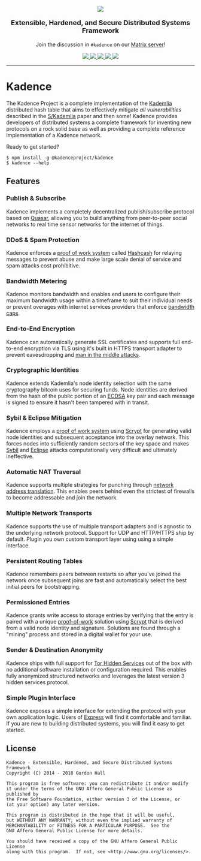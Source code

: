 <p align="center" class="docstrap-hideme">
  <a href="https://kadence.github.io"><img src="https://avatars1.githubusercontent.com/u/36767738?s=256"></a>
</p>
<p style="font-size:18px" align="center"><strong>Extensible, Hardened, and Secure Distributed Systems Framework</strong></p>
<p align="center">
  Join the discussion in <code>#kadence</code> on our <a href="https://matrix.counterpointhackers.org/_matrix/client/#/room/#kadence:matrix.counterpointhackers.org">Matrix server</a>!
</p>
<div align="center">
  <a href="https://travis-ci.org/kadence/kadence">
    <img src="https://img.shields.io/travis/kadence/kadence.svg?style=flat-square">
  </a> 
  <a href="https://coveralls.io/r/kadence/kadence">
    <img src="https://img.shields.io/coveralls/kadence/kadence.svg?style=flat-square">
  </a> 
  <a href="https://www.npmjs.com/package/@kadenceproject/kadence">
    <img src="https://img.shields.io/npm/v/@kadenceproject/kadence.svg?style=flat-square">
  </a> 
  <a href="https://hub.docker.com/r/kadence/kadence">
    <img src="https://img.shields.io/docker/pulls/kadence/kadence.svg?style=flat-square">
  </a> 
  <a href="https://raw.githubusercontent.com/kadence/kadence/master/LICENSE">
    <img src="https://img.shields.io/badge/license-AGPL3.0-blue.svg?style=flat-square">
  </a>
</div>

---

Kadence
=======

The Kadence Project is a complete implementation of the 
[Kademlia](http://www.scs.stanford.edu/%7Edm/home/papers/kpos.pdf) distributed 
hash table that aims to effectively mitigate *all vulnerabilities* described in 
the [S/Kademlia](https://gnunet.org/sites/default/files/SKademlia2007.pdf) 
paper and then some! Kadence provides developers of distributed systems a 
complete framework for inventing new protocols on a rock solid base as well as 
providing a complete reference implementation of a Kadence network.

Ready to get started?

```
$ npm install -g @kadenceproject/kadence
$ kadence --help
```

Features
--------

### Publish & Subscribe

Kadence implements a completely decentralized publish/subscribe protocol based 
on [Quasar](http://research.microsoft.com/en-us/um/people/saikat/pub/iptps08-quasar.pdf), 
allowing you to build anything from peer-to-peer social networks to real time 
sensor networks for the internet of things.

### DDoS & Spam Protection

Kadence enforces a [proof of work system](https://en.wikipedia.org/wiki/Proof-of-work_system) 
called [Hashcash](https://en.wikipedia.org/wiki/Hash_cash) for relaying 
messages to prevent abuse and make large scale denial of service and spam 
attacks cost prohibitive.

### Bandwidth Metering

Kadence monitors bandwidth and enables end users to configure their maximum 
bandwidth usage within a timeframe to suit their individual needs or prevent 
overages with internet services providers that enforce 
[bandwidth caps](https://en.wikipedia.org/wiki/Bandwidth_cap).

### End-to-End Encryption

Kadence can automatically generate SSL certificates and supports full 
end-to-end encryption via TLS using it's built in HTTPS transport adapter to 
prevent eavesdropping and [man in the middle attacks](https://en.wikipedia.org/wiki/Man-in-the-middle_attack).

### Cryptographic Identities

Kadence extends Kademlia's node identity selection with the same cryptography 
bitcoin uses for securing funds. Node identities are derived from the hash of 
the public portion of an [ECDSA](https://en.wikipedia.org/wiki/Elliptic_Curve_Digital_Signature_Algorithm) 
key pair and each message is signed to ensure it hasn't been tampered with in 
transit.

### Sybil & Eclipse Mitigation

Kadence employs a [proof of work system](https://en.wikipedia.org/wiki/Proof-of-work_system) 
using [Scrypt](https://en.wikipedia.org/wiki/Scrypt) for generating valid
node identities and subsequent acceptance into the overlay network. This 
forces nodes into sufficiently random sectors of the key space and makes 
[Sybil](https://en.wikipedia.org/wiki/Sybil_attack) and 
[Eclipse](http://www.eecs.harvard.edu/~mema/courses/cs264/papers/eclipse-infocom06.pdf) 
attacks computationally very difficult and ultimately ineffective.

### Automatic NAT Traversal

Kadence supports multiple strategies for punching through 
[network address translation](https://en.wikipedia.org/wiki/Network_address_translation). 
This enables peers behind even the strictest of firewalls to become addressable 
and join the network.

### Multiple Network Transports

Kadence supports the use of multiple transport adapters and is agnostic to the 
underlying network protocol. Support for UDP and HTTP/HTTPS ship by default. 
Plugin you own custom transport layer using using a simple interface.

### Persistent Routing Tables

Kadence remembers peers between restarts so after you've joined the network once 
subsequent joins are fast and automatically select the best initial peers for 
bootstrapping.

### Permissioned Entries

Kadence grants write access to storage entries by verifying that the entry is 
paired with a unique [proof-of-work](https://en.wikipedia.org/wiki/Proof_of_work) 
solution using [Scrypt](https://en.wikipedia.org/wiki/Scrypt) that is derived 
from a valid node identity and signature. Solutions are found through a "mining" 
process and stored in a digital wallet for your use.

### Sender & Destination Anonymity

Kadence ships with full support for 
[Tor Hidden Services](https://en.wikipedia.org/wiki/Tor_hidden_service) out of 
the box with no additional software installation or configuration required. 
This enables fully anonymized structured networks and leverages the latest 
version 3 hidden services protocol.

### Simple Plugin Interface

Kadence exposes a simple interface for extending the protocol with your own 
application logic. Users of [Express](https://expressjs.com/) will find it 
comfortable and familiar. If you are new to building distributed systems, you 
will find it easy to get started.

License
-------

    Kadence - Extensible, Hardened, and Secure Distributed Systems Framework  
    Copyright (C) 2014 - 2018 Gordon Hall

    This program is free software: you can redistribute it and/or modify
    it under the terms of the GNU Affero General Public License as published by
    the Free Software Foundation, either version 3 of the License, or
    (at your option) any later version.

    This program is distributed in the hope that it will be useful,
    but WITHOUT ANY WARRANTY; without even the implied warranty of
    MERCHANTABILITY or FITNESS FOR A PARTICULAR PURPOSE.  See the
    GNU Affero General Public License for more details.

    You should have received a copy of the GNU Affero General Public License
    along with this program.  If not, see <http://www.gnu.org/licenses/>.


